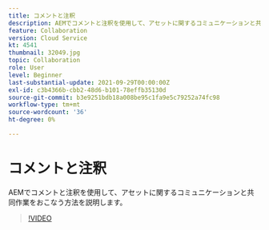 ```yaml
---
title: コメントと注釈
description: AEMでコメントと注釈を使用して、アセットに関するコミュニケーションと共同作業をおこなう方法を説明します。
feature: Collaboration
version: Cloud Service
kt: 4541
thumbnail: 32049.jpg
topic: Collaboration
role: User
level: Beginner
last-substantial-update: 2021-09-29T00:00:00Z
exl-id: c3b4366b-cbb2-48d6-b101-78effb35130d
source-git-commit: b3e9251bdb18a008be95c1fa9e5c79252a74fc98
workflow-type: tm+mt
source-wordcount: '36'
ht-degree: 0%

---
```


# コメントと注釈

AEMでコメントと注釈を使用して、アセットに関するコミュニケーションと共同作業をおこなう方法を説明します。

>[!VIDEO](https://video.tv.adobe.com/v/32049?quality=12&learn=on)
